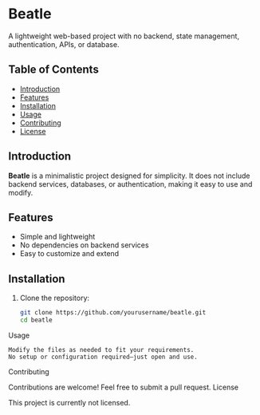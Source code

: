 # Beatle

A lightweight web-based project with no backend, state management, authentication, APIs, or database. 

## Table of Contents

- [Introduction](#introduction)
- [Features](#features)
- [Installation](#installation)
- [Usage](#usage)
- [Contributing](#contributing)
- [License](#license)

## Introduction

**Beatle** is a minimalistic project designed for simplicity. It does not include backend services, databases, or authentication, making it easy to use and modify.

## Features

- Simple and lightweight  
- No dependencies on backend services  
- Easy to customize and extend  

## Installation

1. Clone the repository:
   ```sh
   git clone https://github.com/yourusername/beatle.git
   cd beatle

Usage

    Modify the files as needed to fit your requirements.
    No setup or configuration required—just open and use.

Contributing

Contributions are welcome! Feel free to submit a pull request.
License

This project is currently not licensed.
